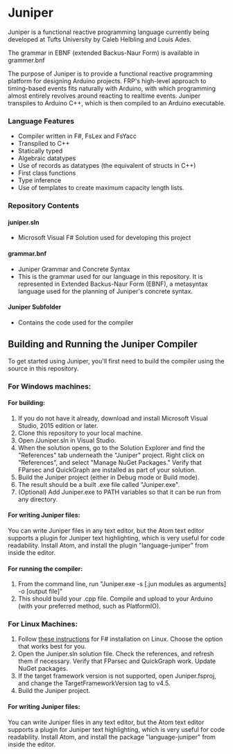 # Juniper

Juniper is a functional reactive programming language currently being developed at Tufts University by Caleb Helbling and Louis Ades.

The grammar in EBNF (extended Backus-Naur Form) is available in grammer.bnf

The purpose of Juniper is to provide a functional reactive programming platform for designing Arduino projects. FRP's high-level approach to timing-based events fits naturally with Arduino, with which programming almost entirely revolves around reacting to realtime events. Juniper transpiles to Arduino C++, which is then compiled to an Arduino executable.

### Language Features

- Compiler written in F#, FsLex and FsYacc
- Transpiled to C++
- Statically typed
- Algebraic datatypes
- Use of records as datatypes (the equivalent of structs in C++)
- First class functions
- Type inference
- Use of templates to create maximum capacity length lists.

### Repository Contents

#### juniper.sln

- Microsoft Visual F# Solution used for developing this project

#### grammar.bnf

- Juniper Grammar and Concrete Syntax
- This is the grammar used for our language in this repository. It is represented in Extended Backus-Naur Form (EBNF), a metasyntax language used for the planning of Juniper's concrete syntax.

#### Juniper Subfolder

- Contains the code used for the compiler


## Building and Running the Juniper Compiler

To get started using Juniper, you'll first need to build the compiler using the source in this repository.

### For Windows machines:

#### For building:

1. If you do not have it already, download and install Microsoft Visual Studio, 2015 edition or later.
2. Clone this repository to your local machine.
3. Open /Juniper.sln in Visual Studio.
4. When the solution opens, go to the Solution Explorer and find the "References" tab underneath the "Juniper" project. Right click on "References", and select "Manage NuGet Packages." Verify that FParsec and QuickGraph are installed as part of your solution.
5. Build the Juniper project (either in Debug mode or Build mode).
6. The result should be a built .exe file called "Juniper.exe".
7. (Optional) Add Juniper.exe to PATH variables so that it can be run from any directory.

#### For writing Juniper files:

You can write Juniper files in any text editor, but the Atom text editor supports a plugin for Juniper text highlighting, which is very useful for code readability. Install Atom, and install the plugin "language-juniper" from inside the editor.

#### For running the compiler:

1. From the command line, run "Juniper.exe -s [.jun modules as arguments] -o [output file]"
2. This should build your .cpp file. Compile and upload to your Arduino (with your preferred method, such as PlatformIO).

### For Linux Machines:

1. Follow [these instructions](http://fsharp.org/use/linux/) for F# installation on Linux. Choose the option that works best for you.
2. Open the Juniper.sln solution file. Check the references, and refresh them if necessary. Verify that FParsec and QuickGraph work. Update NuGet packages.
3. If the target framework version is not supported, open Juniper.fsproj, and change the TargetFrameworkVersion tag to v4.5.
3. Build the Juniper project.

#### For writing Juniper files:

You can write Juniper files in any text editor, but the Atom text editor supports a plugin for Juniper text highlighting, which is very useful for code readability. Install Atom, and install the package "language-juniper" from inside the editor.
